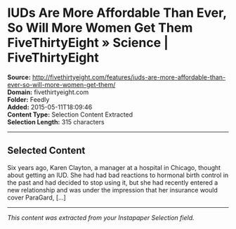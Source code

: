 # IUDs Are More Affordable Than Ever, So Will More Women Get Them FiveThirtyEight » Science | FiveThirtyEight

**Source:** http://fivethirtyeight.com/features/iuds-are-more-affordable-than-ever-so-will-more-women-get-them/  
**Domain:** fivethirtyeight.com  
**Folder:** Feedly  
**Added:** 2015-05-11T18:09:46  
**Content Type:** Selection Content Extracted  
**Selection Length:** 315 characters  


---

## Selected Content

Six years ago, Karen Clayton, a manager at a hospital in Chicago, thought about getting an IUD. She had had bad reactions to hormonal birth control in the past and had decided to stop using it, but she had recently entered a new relationship and was under the impression that her insurance would cover ParaGard, […]

---

*This content was extracted from your Instapaper Selection field.*
